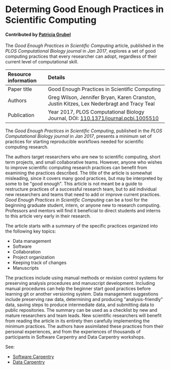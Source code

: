 
# Determing Good Enough Practices in Scientific Computing

#### Contributed by [Patricia Grubel](https://github.com/pagrubel)

The *Good Enough Practices in Scientific Computing* article, published in the *PLOS Computational Biology journal* in *Jan 2017*, explores a set of good computing practices that every researcher can adopt, regardless of their current level of computational skill.

Resource information | Details
:--- | :--- 
Paper title  | Good Enough Practices in Scientific Computing
Authors | Greg Wilson, Jennifer Bryan, Karen Cranston, Justin Kitzes, Lex Nederbragt and Tracy Teal
Publication | Year 2017, PLOS Computational Biology Journal, DOI: [110.1371/journal.pcbi.1005510](https://doi.org/10.1371/journal.pcbi.1005510)

The *Good Enough Practices in Scientific Computing*, published in the *PLOS Computational Biology journal* in *Jan 2017*, presents a minimum set of practices for starting reproducible workflows needed for scientific computing research. 

The authors target researchers who are new to scientific computing,
short term projects, and small collaborative teams.  However, anyone who wishes
to improve scientific computing research practices can benefit from examining
the practices described. The title of the article is somewhat misleading, since
it covers many good practices, but may be interpreted by some to be "good
enough". This article is not meant be a guide to restructure practices of a
successful research team, but to aid individual new researchers and teams that
need to add or improve current practices. *Good Enough Practices in Scientific
Computing* can be a tool for the beginning graduate student, intern, or anyone
new to research computing.  Professors and mentors will find it beneficial to
direct students and interns to this article very early in their research.

The article starts with a summary of the specific practices organized into
the following key topics: 
* Data management
* Software
* Collaboration
* Project organization 
* Keeping track of changes 
* Manuscripts  

The practices include using manual methods or revision control systems for
preserving analysis procedures and manuscript development.  Including manual
procedures can help the beginner start good practices before learning git or
another versioning system. Data management suggestions include preserving raw
data, determining and producing "analysis-friendly" data, saving steps to
produce intermediate data, and submitting data to public repositories.  The
summary can be used as a checklist by new and mature researchers and team leads.
New scientific researchers will benefit from reading the article in its entirety
then carefully implementing the minimum practices.  The authors have assimilated
these practices from their personal experiences, and from the experiences of
thousands of participants in Software Carpentry and Data Carpentry workshops.

See:
* [Software Carpentry](http://software-carpentry.org)
* [Data Carpentry](http://data-carpentry.org)


<!---
Publish: yes
RSS update: 2019-04-29
Categories: Planning, Development
Topics: Software engineering, revision control
Level: 2
Prerequisites: defaults
Aggregate: none
--->
